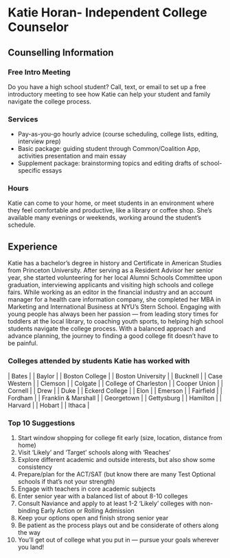 # Katie Horan- Independent College Counselor

## Counselling Information

### Free Intro Meeting
Do you have a high school student? Call, text, or email to set up a free introductory meeting to see how Katie can help your student and family navigate the college process.

### Services
- Pay-as-you-go hourly advice (course scheduling, college lists, editing, interview prep)
- Basic package: guiding student through Common/Coalition App, activities presentation and main essay
- Supplement package: brainstorming topics and editing drafts of school-specific essays

### Hours
Katie can come to your home, or meet students in an environment where they feel comfortable and productive, like a library or coffee shop. She’s available many evenings or weekends, working around the student’s schedule.

## Experience
Katie has a bachelor’s degree in history and Certificate in American Studies from Princeton University. After serving as a Resident Advisor her senior year, she started volunteering for her local Alumni Schools Committee upon graduation, interviewing applicants and visiting high schools and college fairs. While working as an editor in the financial industry and an account manager for a health care information company, she completed her MBA in Marketing and International Business at NYU’s Stern School.
Engaging with young people has always been her passion — from leading story times for toddlers at the local library, to coaching youth sports, to helping high school students navigate the college process. With a balanced approach and advance planning, the journey to finding a good college fit doesn’t have to be painful.  

### Colleges attended by students Katie has worked with
| Bates |
| Baylor |
| Boston College |
| Boston University | 
| Bucknell |
| Case Western | 
| Clemson |
| Colgate |
| College of Charleston |
| Cooper Union |
| Cornell |
| Drew |
| Duke |
| Eckerd College |
| Elon |
| Emerson |
| Fairfield |
| Fordham |
| Franklin & Marshall |
| Georgetown |
| Gettysburg |
| Hamilton |
| Harvard |
| Hobart |
| Ithaca |

### Top 10 Suggestions
1. Start window shopping for college fit early (size, location, distance from home)
2. Visit ‘Likely’ and ‘Target’ schools along with ‘Reaches’ 
3. Explore different academic and outside interests, but also show some consistency
4. Prepare/plan for the ACT/SAT  (but know there are many Test Optional schools if that’s not your strength)
5. Engage with teachers in core academic subjects
6. Enter senior year with a balanced list of about 8-10 colleges
7. Consult Naviance and apply to at least 1-2 ‘Likely’ colleges with non-binding Early Action or Rolling Admission
8. Keep your options open and finish strong senior year 
9. Be patient as the process plays out and be considerate of others along the way
10. You’ll get out of college what you put in — pursue your goals wherever you land!
